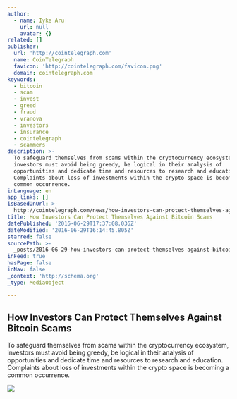 ```yaml
---
author:
  - name: Iyke Aru
    url: null
    avatar: {}
related: []
publisher:
  url: 'http://cointelegraph.com'
  name: CoinTelegraph
  favicon: 'http://cointelegraph.com/favicon.png'
  domain: cointelegraph.com
keywords:
  - bitcoin
  - scam
  - invest
  - greed
  - fraud
  - vranova
  - investors
  - insurance
  - cointelegraph
  - scammers
description: >-
  To safeguard themselves from scams within the cryptocurrency ecosystem,
  investors must avoid being greedy, be logical in their analysis of
  opportunities and dedicate time and resources to research and education.
  Complaints about loss of investments within the crypto space is becoming a
  common occurrence.
inLanguage: en
app_links: []
isBasedOnUrl: >-
  http://cointelegraph.com/news/how-investors-can-protect-themselves-against-bitcoin-scams
title: How Investors Can Protect Themselves Against Bitcoin Scams
datePublished: '2016-06-29T17:37:08.036Z'
dateModified: '2016-06-29T16:14:45.805Z'
starred: false
sourcePath: >-
  _posts/2016-06-29-how-investors-can-protect-themselves-against-bitcoin-scams.md
inFeed: true
hasPage: false
inNav: false
_context: 'http://schema.org'
_type: MediaObject

---
```

<article style=""><h1>How Investors Can Protect Themselves Against Bitcoin Scams</h1><p>To safeguard themselves from scams within the cryptocurrency ecosystem, investors must avoid being greedy, be logical in their analysis of opportunities and dedicate time and resources to research and education. Complaints about loss of investments within the crypto space is becoming a common occurrence.</p><img src="http://cointelegraph.com/images/725_aHR0cDovL2NvaW50ZWxlZ3JhcGguY29tL3N0b3JhZ2UvdXBsb2Fkcy92aWV3LzY5MjkxYzQxOTc1NWNmNmYyYjg4NGYyNjNhNWI4NjEyLmpwZw==.jpg" /></article>